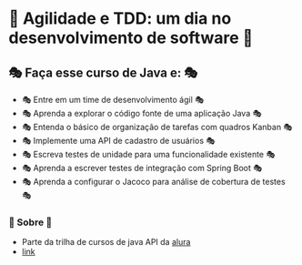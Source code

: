 # :checkered_flag: Agilidade e TDD: um dia no desenvolvimento de software :checkered_flag:


## :performing_arts: Faça esse curso de Java e: :performing_arts:


- :performing_arts: Entre em um time de desenvolvimento ágil :performing_arts:
- :performing_arts: Aprenda a explorar o código fonte de uma aplicação Java :performing_arts:
- :performing_arts: Entenda o básico de organização de tarefas com quadros Kanban :performing_arts:
- :performing_arts: Implemente uma API de cadastro de usuários :performing_arts:
- :performing_arts: Escreva testes de unidade para uma funcionalidade existente :performing_arts:
- :performing_arts: Aprenda a escrever testes de integração com Spring Boot :performing_arts:
- :performing_arts: Aprenda a configurar o Jacoco para análise de cobertura de testes :performing_arts:


### :office: Sobre :office:
- Parte da trilha de cursos de java API da [alura](https://cursos.alura.com.br)
- [link](https://cursos.alura.com.br/course/agilidade-tdd-desenvolvimento-software)
